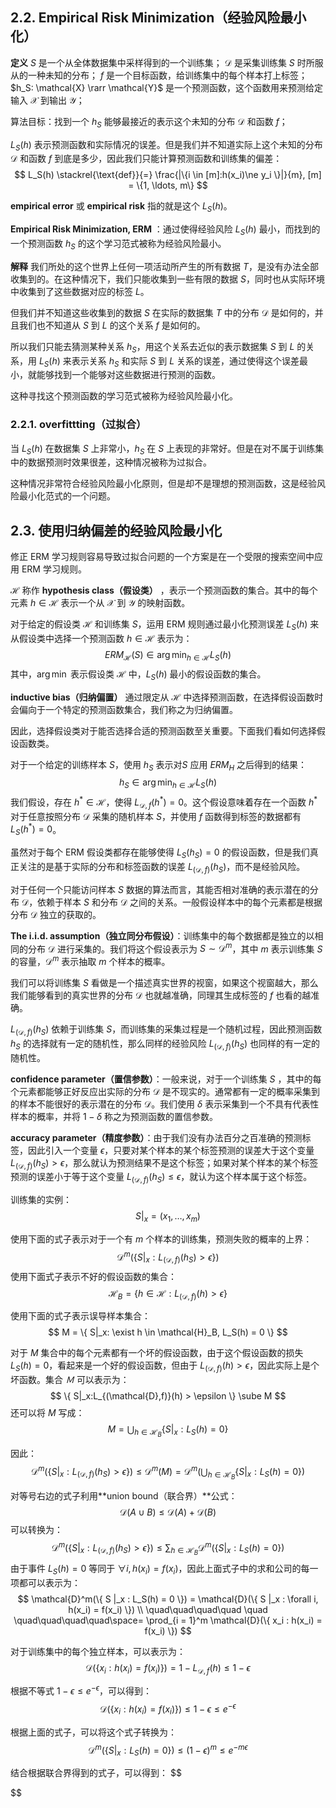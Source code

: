 
## 2.2. Empirical Risk Minimization（经验风险最小化）

**定义**
$S$ 是一个从全体数据集中采样得到的一个训练集；
$\mathcal{D}$ 是采集训练集 $S$ 时所服从的一种未知的分布；
$f$ 是一个目标函数，给训练集中的每个样本打上标签；
$h_S: \mathcal{X} \rarr \mathcal{Y}$ 是一个预测函数，这个函数用来预测给定输入 $\mathcal{X}$ 到输出 $\mathcal{Y}$；

算法目标：找到一个 $h_S$ 能够最接近的表示这个未知的分布 $\mathcal{D}$ 和函数 $f$；

$L_S(h)$ 表示预测函数和实际情况的误差。但是我们并不知道实际上这个未知的分布 $\mathcal{D}$ 和函数 $f$ 到底是多少，因此我们只能计算预测函数和训练集的偏差：
$$
L_S(h) \stackrel{\text{def}}{=} \frac{|\{i \in [m]:h(x_i)\ne y_i \}|}{m}, [m] = \{1, \ldots, m\}
$$

**empirical error** 或 **empirical risk** 指的就是这个 $L_S(h)$。

**Empirical Risk Minimization, ERM** ：通过使得经验风险 $L_S(h)$ 最小，而找到的一个预测函数 $h_S$ 的这个学习范式被称为经验风险最小。

**解释**
我们所处的这个世界上任何一项活动所产生的所有数据 $T$，是没有办法全部收集到的。在这种情况下，我们只能收集到一些有限的数据 $S$，同时也从实际环境中收集到了这些数据对应的标签 $L$。

但我们并不知道这些收集到的数据 $S$ 在实际的数据集 $T$ 中的分布 $\mathcal{D}$ 是如何的，并且我们也不知道从 $S$ 到 $L$ 的这个关系 $f$ 是如何的。

所以我们只能去猜测某种关系 $h_S$，用这个关系去近似的表示数据集 $S$ 到 $L$ 的关系，用 $L_S(h)$ 来表示关系 $h_S$ 和实际 $S$ 到 $L$ 关系的误差，通过使得这个误差最小，就能够找到一个能够对这些数据进行预测的函数。

这种寻找这个预测函数的学习范式被称为经验风险最小化。

### 2.2.1. overfittting（过拟合）
当 $L_S(h)$ 在数据集 $S$ 上非常小，$h_S$ 在 $S$ 上表现的非常好。但是在对不属于训练集中的数据预测时效果很差，这种情况被称为过拟合。

这种情况非常符合经验风险最小化原则，但是却不是理想的预测函数，这是经验风险最小化范式的一个问题。

## 2.3. 使用归纳偏差的经验风险最小化

修正 ERM 学习规则容易导致过拟合问题的一个方案是在一个受限的搜索空间中应用 ERM 学习规则。

$\mathcal{H}$ 称作 **hypothesis class（假设类）** ，表示一个预测函数的集合。其中的每个元素 $h \in \mathcal{H}$ 表示一个从 $\mathcal{X}$ 到 $\mathcal{Y}$ 的映射函数。

对于给定的假设类 $\mathcal{H}$ 和训练集 $S$，运用 ERM 规则通过最小化预测误差 $L_S(h)$ 来从假设类中选择一个预测函数 $h \in \mathcal{H}$ 表示为：
$$
ERM_{\mathcal{H}}(S) \in \arg \min_{h \in \mathcal{H}} L_S(h)
$$
其中，$\arg \min$ 表示假设类 $\mathcal{H}$ 中，$L_S(h)$ 最小的假设函数的集合。

**inductive bias（归纳偏置）** 通过限定从 $\mathcal{H}$ 中选择预测函数，在选择假设函数时会偏向于一个特定的预测函数集合，我们称之为归纳偏置。

因此，选择假设类对于能否选择合适的预测函数至关重要。下面我们看如何选择假设函数类。

对于一个给定的训练样本 $S$，使用 $h_S$ 表示对$S$ 应用 $ERM_H$ 之后得到的结果：
$$
h_S \in \arg \min_{h \in \mathcal{H}} L_S(h)
$$
我们假设，存在 $h^* \in \mathcal{H}$，使得 $L_{\mathcal{D},f} (h^*) = 0$。这个假设意味着存在一个函数 $h^*$ 对于任意按照分布 $\mathcal{D}$ 采集的随机样本 $S$，并使用 $f$ 函数得到标签的数据都有 $L_S(h^*) = 0$。

虽然对于每个 ERM 假设类都存在能够使得 $L_S(h_S) = 0$ 的假设函数，但是我们真正关注的是基于实际的分布和标签函数的误差 $L_{(\mathcal{D},f)}(h_S)$，而不是经验风险。

对于任何一个只能访问样本 $S$ 数据的算法而言，其能否相对准确的表示潜在的分布 $\mathcal{D}$，依赖于样本 $S$ 和分布 $\mathcal{D}$ 之间的关系。一般假设样本中的每个元素都是根据分布 $\mathcal{D}$ 独立的获取的。

**The i.i.d. assumption（独立同分布假设）**：训练集中的每个数据都是独立的以相同的分布 $\mathcal{D}$ 进行采集的。我们将这个假设表示为 $S \sim \mathcal{D}^m$，其中 $m$ 表示训练集 $S$ 的容量，$\mathcal{D}^m$ 表示抽取 $m$ 个样本的概率。

我们可以将训练集 $S$ 看做是一个描述真实世界的视窗，如果这个视窗越大，那么我们能够看到的真实世界的分布 $\mathcal{D}$ 也就越准确，同理其生成标签的 $f$ 也看的越准确。

$L_{(\mathcal{D},f)}(h_S)$ 依赖于训练集 $S$，而训练集的采集过程是一个随机过程，因此预测函数 $h_S$ 的选择就有一定的随机性，那么同样的经验风险  $L_{(\mathcal{D},f)}(h_S)$ 也同样的有一定的随机性。

**confidence parameter（置信参数）**：一般来说，对于一个训练集 $S$ ，其中的每个元素都能够正好反应出实际的分布 $\mathcal{D}$ 是不现实的。通常都有一定的概率采集到的样本不能很好的表示潜在的分布 $\mathcal{D}$。我们使用 $\delta$ 表示采集到一个不具有代表性样本的概率，并将 $1-\delta$ 称之为预测函数的置信参数。

**accuracy parameter（精度参数）**：由于我们没有办法百分之百准确的预测标签，因此引入一个变量 $\epsilon$，只要对某个样本的某个标签预测的误差大于这个变量 $L_{(\mathcal{D},f)}(h_S) >\epsilon$，那么就认为预测结果不是这个标签；如果对某个样本的某个标签预测的误差小于等于这个变量 $L_{(\mathcal{D},f)}(h_S) \leqslant \epsilon$，就认为这个样本属于这个标签。

训练集的实例：
$$
S|_x = (x_1, \ldots, x_m)
$$

使用下面的式子表示对于一个有 $m$ 个样本的训练集，预测失败的概率的上界：
$$
\mathcal{D}^m ( \{ S|_x: L_{(\mathcal{D},f)}(h_S) > \epsilon \})
$$
使用下面式子表示不好的假设函数的集合：
$$
\mathcal{H}_B = \{ h \in \mathcal{H} : L_{(\mathcal{D},f)}(h) > \epsilon \}
$$

使用下面的式子表示误导样本集合：
$$
M = \{ S|_x: \exist h \in \mathcal{H}_B, L_S(h) = 0 \}
$$

对于 $M$ 集合中的每个元素都有一个坏的假设函数，由于这个假设函数的损失 $L_S(h) = 0$，看起来是一个好的假设函数，但由于 $L_{(\mathcal{D},f)}(h) > \epsilon$，因此实际上是个坏函数。集合 $Ｍ$ 可以表示为：
$$
\{ S|_x:L_{(\mathcal{D},f)}(h) > \epsilon \} \sube M
$$
还可以将 $M$ 写成：
$$
M = \bigcup_{h \in \mathcal{H}_B} \{ S |_x : L_S(h) = 0 \}
$$

因此：
$$
\mathcal{D}^m ( \{ S|_x: L_{(\mathcal{D},f)}(h_S) > \epsilon \}) 
\leqslant \mathcal{D}^m(M)=
\mathcal{D}^m(\bigcup_{h \in \mathcal{H}_B} \{ S |_x : L_S(h) = 0 \})
$$

对等号右边的式子利用**union bound（联合界）**公式：
$$
\mathcal{D}(A \cup B) \leqslant \mathcal{D}(A) + \mathcal{D}(B)
$$
可以转换为：
$$
\mathcal{D}^m ( \{ S|_x: L_{(\mathcal{D},f)}(h_S) > \epsilon \}) 
\leqslant 
\sum_{{h \in \mathcal{H}_B}} \mathcal{D}^m(\{ S |_x : L_S(h) = 0 \})
$$
由于事件 $L_S(h) = 0$ 等同于 $\forall i, h(x_i) = f(x_i)$，因此上面式子中的求和公司的每一项都可以表示为：
$$
\mathcal{D}^m(\{ S |_x : L_S(h) = 0 \}) = \mathcal{D}(\{ S |_x : \forall i, h(x_i) = f(x_i) \})
\\ \quad\quad\quad\quad \quad \quad\quad\quad\quad\space= 
\prod_{i = 1}^m \mathcal{D}(\{ x_i : h(x_i) = f(x_i) \})
$$

对于训练集中的每个独立样本，可以表示为：
$$
\mathcal{D}(\{ x_i : h(x_i) = f(x_i) \}) = 1 - L_{\mathcal{D},f}(h) \leqslant 1 - \epsilon
$$

根据不等式 $1 - \epsilon \leqslant e^{-\epsilon}$，可以得到：
$$
\mathcal{D}(\{ x_i : h(x_i) = f(x_i) \})  \leqslant 1 - \epsilon \leqslant e^{-\epsilon}
$$

根据上面的式子，可以将这个式子转换为：
$$
\mathcal{D}^m(\{ S |_x : L_S(h) = 0 \}) \leqslant (1 - \epsilon)^m \leqslant e^{-m\epsilon}
$$

结合根据联合界得到的式子，可以得到：
$$

$$
<!--stackedit_data:
eyJoaXN0b3J5IjpbLTcxNDMzODA2Ml19
-->